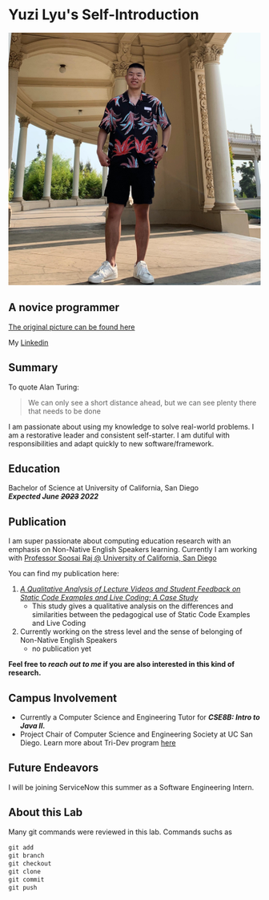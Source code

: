 # Yuzi Lyu's Self-Introduction
![Personal Picture](personalpic.jpg)
## A novice programmer
[The original picture can be found here](/personalpic.jpg)

My [Linkedin](https://www.linkedin.com/in/yuzi-lyu-13658a1a3/)
## Summary
To quote Alan Turing:
> We can only see a short distance ahead, but we can see plenty there that needs to be done

I am passionate about using my knowledge to solve real-world problems. I am a restorative leader and consistent self-starter. I am dutiful with responsibilities and adapt quickly to new software/framework.

## Education
Bachelor of Science at University of California, San Diego   
**_Expected June ~~2023~~ 2022_**

## Publication
I am super passionate about computing education research with an emphasis on Non-Native English Speakers learning. Currently I am working with [Professor Soosai Raj @ University of California, San Diego](https://adalbertgerald.github.io/) 

You can find my publication here:



1. [_A Qualitative Analysis of Lecture Videos and Student Feedback on Static Code Examples and Live Coding: A Case Study_](https://dl.acm.org/doi/abs/10.1145/3441636.3442317?casa_token=mwQ4yyVzCDIAAAAA%3AU4biypZ5yVg-HIHLUlRBfb1yKJEL89Si-dPox9VAmqSeA7WP7weJdJpmjLnKh3bW3kju7EbWOgGpTQ)
	- This study gives a qualitative analysis on the differences and similarities between the pedagogical use of Static Code Examples and Live Coding
2. Currently working on the stress level and the sense of belonging of Non-Native English Speakers
	- no publication yet

**Feel free to _reach out to me_ if you are also interested in this kind of research.**

## Campus Involvement
- Currently a Computer Science and Engineering Tutor for **_CSE8B: Intro to Java II._**
- Project Chair of Computer Science and Engineering Society at UC San Diego. Learn more about Tri-Dev program [here](https://ucsdcses.github.io/tridev/)

## Future Endeavors
I will be joining ServiceNow this summer as a Software Engineering Intern.

## About this Lab
Many git commands were reviewed in this lab. Commands suchs as 
```
git add
git branch
git checkout
git clone
git commit
git push
```
